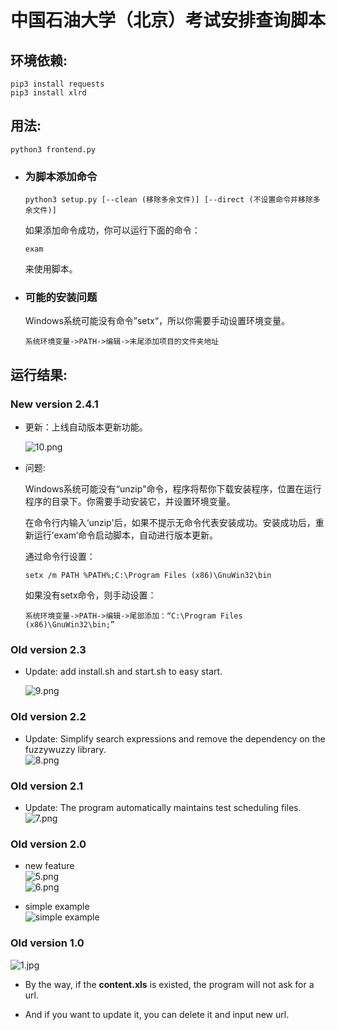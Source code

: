 # 中国石油大学（北京）考试安排查询脚本  

## 环境依赖:
```shell
pip3 install requests
pip3 install xlrd
```

## 用法:
```shell
python3 frontend.py
```

- ### 为脚本添加命令

  ```shell
  python3 setup.py [--clean (移除多余文件)] [--direct (不设置命令并移除多余文件)]
  ```

  如果添加命令成功，你可以运行下面的命令：

  ```
  exam
  ```

  来使用脚本。

- ### 可能的安装问题
  Windows系统可能没有命令”setx“，所以你需要手动设置环境变量。

  ```
  系统环境变量->PATH->编辑->末尾添加项目的文件夹地址
  ```


## 运行结果:  

### New version 2.4.1

- 更新：上线自动版本更新功能。

  ![10.png](./img/10.png)

- 问题:

  Windows系统可能没有“unzip"命令，程序将帮你下载安装程序，位置在运行程序的目录下。你需要手动安装它，并设置环境变量。

  在命令行内输入‘unzip'后，如果不提示无命令代表安装成功。安装成功后，重新运行’exam‘命令启动脚本，自动进行版本更新。

  通过命令行设置：
  
  ```shell
  setx /m PATH %PATH%;C:\Program Files (x86)\GnuWin32\bin
  ```

  如果没有setx命令，则手动设置：
  
  ```shell
  系统环境变量->PATH->编辑->尾部添加：“C:\Program Files (x86)\GnuWin32\bin;”
  ```

### Old version 2.3

- Update: add install.sh and start.sh to easy start.

  ![9.png](./img/9.png)

### Old version 2.2
- Update: Simplify search expressions and remove the dependency on the fuzzywuzzy library.   
  ![8.png](./img/8.png) 

### Old version 2.1
- Update: The program automatically maintains test scheduling files.  
  ![7.png](./img/7.png)  

### Old version 2.0  
- new feature  
  ![5.png](./img/5.png)  
  ![6.png](./img/6.png)  



- simple example  
  ![simple example](./img/4.png)  

### Old version 1.0  
![1.jpg](./img/1.jpg)  

- By the way, if the **content.xls** is existed, the program will not ask for a url. 

- And if you want to update it, you can delete it and input new url. 